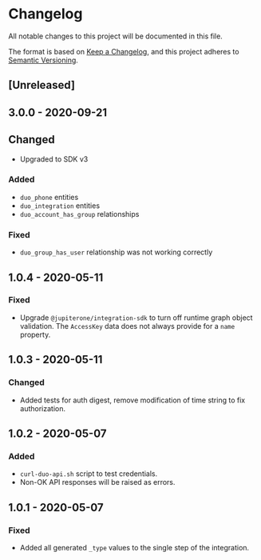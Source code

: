 # Changelog

All notable changes to this project will be documented in this file.

The format is based on [Keep a Changelog](https://keepachangelog.com/en/1.0.0/),
and this project adheres to
[Semantic Versioning](https://semver.org/spec/v2.0.0.html).

## [Unreleased]

## 3.0.0 - 2020-09-21

## Changed

- Upgraded to SDK v3

### Added

- `duo_phone` entities
- `duo_integration` entities
- `duo_account_has_group` relationships

### Fixed

- `duo_group_has_user` relationship was not working correctly

## 1.0.4 - 2020-05-11

### Fixed

- Upgrade `@jupiterone/integration-sdk` to turn off runtime graph object
  validation. The `AccessKey` data does not always provide for a `name`
  property.

## 1.0.3 - 2020-05-11

### Changed

- Added tests for auth digest, remove modification of time string to fix
  authorization.

## 1.0.2 - 2020-05-07

### Added

- `curl-duo-api.sh` script to test credentials.
- Non-OK API responses will be raised as errors.

## 1.0.1 - 2020-05-07

### Fixed

- Added all generated `_type` values to the single step of the integration.
